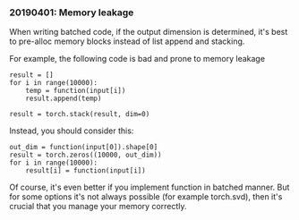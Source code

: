 ### 20190401: Memory leakage

When writing batched code, if the output dimension is determined, it's best to pre-alloc memory blocks
instead of list append and stacking.

For example, the following code is bad and prone to memory leakage

```
result = []
for i in range(10000):
    temp = function(input[i])
    result.append(temp)
    
result = torch.stack(result, dim=0)
```

Instead, you should consider this:

```
out_dim = function(input[0]).shape[0]
result = torch.zeros((10000, out_dim))
for i in range(10000):
    result[i] = function(input[i])
```

Of course, it's even better if you implement function in batched manner. But for some options it's not always possible (for example torch.svd), then it's crucial that you manage your memory correctly.